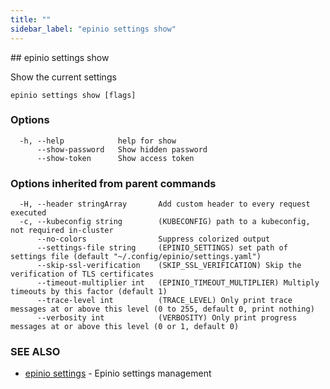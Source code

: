```yaml
---
title: ""
sidebar_label: "epinio settings show"
---
```


<head>
  <link rel="canonical" href="https://docs.epinio.io/references/commands/cli/settings/epinio_settings_show"/>
</head>
## epinio settings show

Show the current settings

```
epinio settings show [flags]
```

### Options

```
  -h, --help            help for show
      --show-password   Show hidden password
      --show-token      Show access token
```

### Options inherited from parent commands

```
  -H, --header stringArray       Add custom header to every request executed
  -c, --kubeconfig string        (KUBECONFIG) path to a kubeconfig, not required in-cluster
      --no-colors                Suppress colorized output
      --settings-file string     (EPINIO_SETTINGS) set path of settings file (default "~/.config/epinio/settings.yaml")
      --skip-ssl-verification    (SKIP_SSL_VERIFICATION) Skip the verification of TLS certificates
      --timeout-multiplier int   (EPINIO_TIMEOUT_MULTIPLIER) Multiply timeouts by this factor (default 1)
      --trace-level int          (TRACE_LEVEL) Only print trace messages at or above this level (0 to 255, default 0, print nothing)
      --verbosity int            (VERBOSITY) Only print progress messages at or above this level (0 or 1, default 0)
```

### SEE ALSO

* [epinio settings](./epinio_settings.md)	 - Epinio settings management

